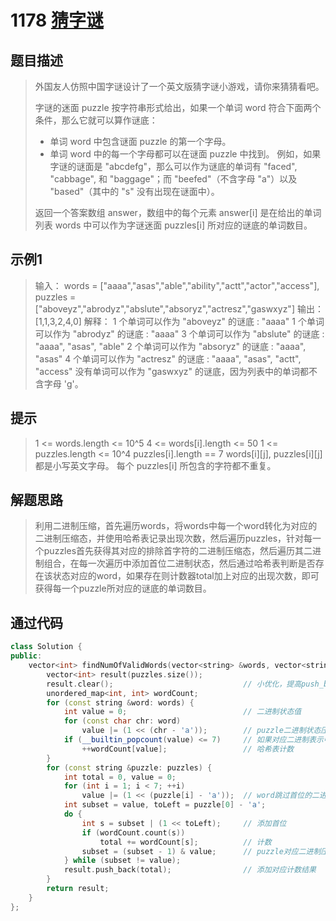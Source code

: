 # 1178 [猜字谜](https://leetcode-cn.com/problems/number-of-valid-words-for-each-puzzle/)

## 题目描述

> 外国友人仿照中国字谜设计了一个英文版猜字谜小游戏，请你来猜猜看吧。
>
> 字谜的迷面 puzzle 按字符串形式给出，如果一个单词 word 符合下面两个条件，那么它就可以算作谜底：
>
> - 单词 word 中包含谜面 puzzle 的第一个字母。
> - 单词 word 中的每一个字母都可以在谜面 puzzle 中找到。
>     例如，如果字谜的谜面是 "abcdefg"，那么可以作为谜底的单词有 "faced", "cabbage", 和 "baggage"；而 "beefed"（不含字母 "a"）以及 "based"（其中的 "s" 没有出现在谜面中）。
>
> 返回一个答案数组 answer，数组中的每个元素 answer[i] 是在给出的单词列表 words 中可以作为字谜迷面 puzzles[i] 所对应的谜底的单词数目。
>

## 示例1

> 输入：
> words = ["aaaa","asas","able","ability","actt","actor","access"], 
> puzzles = ["aboveyz","abrodyz","abslute","absoryz","actresz","gaswxyz"]
> 输出：[1,1,3,2,4,0]
> 解释：
> 1 个单词可以作为 "aboveyz" 的谜底 : "aaaa" 
> 1 个单词可以作为 "abrodyz" 的谜底 : "aaaa"
> 3 个单词可以作为 "abslute" 的谜底 : "aaaa", "asas", "able"
> 2 个单词可以作为 "absoryz" 的谜底 : "aaaa", "asas"
> 4 个单词可以作为 "actresz" 的谜底 : "aaaa", "asas", "actt", "access"
> 没有单词可以作为 "gaswxyz" 的谜底，因为列表中的单词都不含字母 'g'。

## 提示

>1 <= words.length <= 10^5
>4 <= words[i].length <= 50
>1 <= puzzles.length <= 10^4
>puzzles[i].length == 7
>words[i][j], puzzles[i][j] 都是小写英文字母。
>每个 puzzles[i] 所包含的字符都不重复。

## 解题思路

>利用二进制压缩，首先遍历words，将words中每一个word转化为对应的二进制压缩态，并使用哈希表记录出现次数，然后遍历puzzles，针对每一个puzzles首先获得其对应的排除首字符的二进制压缩态，然后遍历其二进制组合，在每一次遍历中添加首位二进制状态，然后通过哈希表判断是否存在该状态对应的word，如果存在则计数器total加上对应的出现次数，即可获得每一个puzzle所对应的谜底的单词数目。

## 通过代码

```cpp
class Solution {
public:
    vector<int> findNumOfValidWords(vector<string> &words, vector<string> &puzzles) {
        vector<int> result(puzzles.size());
        result.clear();                             // 小优化，提高push_back效率
        unordered_map<int, int> wordCount;
        for (const string &word: words) {
            int value = 0;                          // 二进制状态值
            for (const char chr: word)
                value |= (1 << (chr - 'a'));        // puzzle二进制状态压缩
            if (__builtin_popcount(value) <= 7)     // 如果对应二进制表示中1的数量大于7，没有必要加入哈希表中
                ++wordCount[value];                 // 哈希表计数
        }
        for (const string &puzzle: puzzles) {
            int total = 0, value = 0;
            for (int i = 1; i < 7; ++i)
                value |= (1 << (puzzle[i] - 'a'));  // word跳过首位的二进制状态压缩
            int subset = value, toLeft = puzzle[0] - 'a';
            do {
                int s = subset | (1 << toLeft);     // 添加首位
                if (wordCount.count(s))
                    total += wordCount[s];          // 计数
                subset = (subset - 1) & value;      // puzzle对应二进制压缩态全组合遍历
            } while (subset != value);
            result.push_back(total);                // 添加对应计数结果
        }
        return result;
    }
};
```

